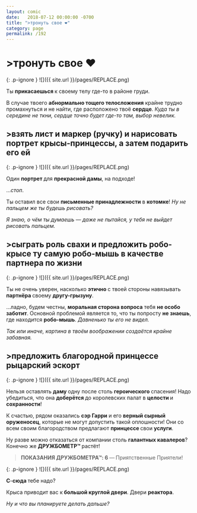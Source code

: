```yaml
---
layout: comic
date:   2018-07-12 00:00:00 -0700
title: ">тронуть свое ❤️"
category: page
permalink: /192
---
```

# >тронуть свое ❤️

{: .p-ignore }
![]({{ site.url }}/pages/REPLACE.png)

Ты <strong>прикасаешься </strong>к своему телу где-то в районе груди.

В случае твоего <strong>абнормально тощего телосложения</strong> крайне трудно промахнуться и не найти, где расположено твоё <strong>сердце</strong>. <em>Куда ты в середине не ткни, сердце точно будет где-то там, выбор невелик.</em>

## >взять лист и маркер (ручку) и нарисовать портрет крысы-принцессы, а затем подарить его ей

{: .p-ignore }
![]({{ site.url }}/pages/REPLACE.png)

Один <strong>портрет </strong>для <strong>прекрасной дамы</strong>, на подходе!

…<em>стоп</em>.

Ты оставил все свои <strong>письменные принадлежности</strong> в <strong>котомке</strong>! <em>Ну не пальцем же ты будешь рисовать?</em>

<em>Я знаю, о чём ты думаешь — даже не пытайся, у тебя не выйдет рисовать пальцем.</em>

## >сыграть роль свахи и предложить робо-крысе ту самую робо-мышь в качестве партнера по жизни

{: .p-ignore }
![]({{ site.url }}/pages/REPLACE.png)

Ты не очень уверен, насколько <strong>этично </strong>с твоей стороны навязывать <strong>партнёра </strong>своему <strong>другу-грызуну</strong>.

…ладно, будем честны, <strong>моральная сторона вопроса</strong> тебя <strong>не особо заботит</strong>. Основной проблемой является то, что ты попросту <strong>не знаешь</strong>, где находится <strong>робо-мышь</strong>. <em>Давненько ты его не видел.</em>

<em>Так или иначе, картина в твоём воображении создаётся крайне забавная.</em>

## >предложить благородной принцессе рыцарский эскорт

{: .p-ignore }
![]({{ site.url }}/pages/REPLACE.png)

Нельзя оставлять <strong>даму </strong>одну после столь <strong>героического </strong>спасения! Надо убедиться, что она <strong>доберётся </strong>до королевских палат в <strong>целости </strong>и <strong>сохранности</strong>!

К счастью, рядом оказались <strong>сэр Гарри</strong> и его <strong>верный сырный оруженосец</strong>, которые не могут допустить такой оплошности! Они со всем своим благородством предлагают <strong>принцессе </strong>свои <strong>услуги</strong>.

Ну разве можно отказаться от компании столь <strong>галантных кавалеров</strong>? Конечно же <strong>ДРУЖБОМЕТР™ </strong>растёт!

<blockquote><strong>ПОКАЗАНИЯ ДРУЖБОМЕТРА™: 6 </strong>—<strong> </strong>Приятственные Приятели!</blockquote>

{: .p-ignore }
![]({{ site.url }}/pages/REPLACE.png)

<strong>С</strong>-<strong>сюда </strong>тебе надо?

Крыса приводит вас к<strong> большой круглой двери</strong>. Двери <strong>реактора</strong>.

<em>Ну и что вы планируете делать дальше?</em>
